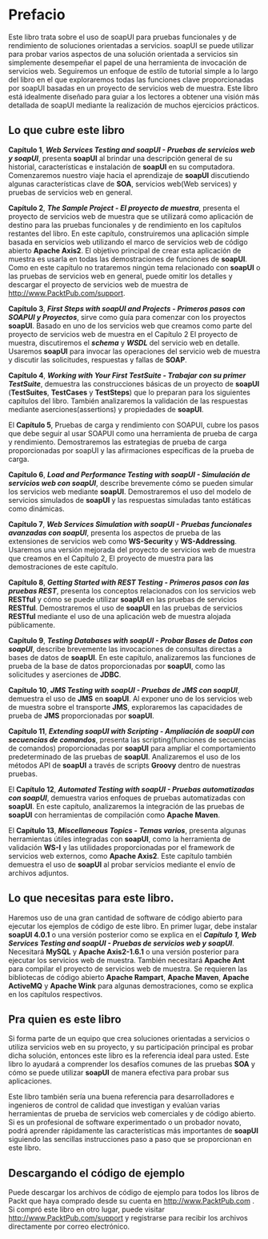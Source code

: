 # Prefacio
Este libro trata sobre el uso de soapUI para pruebas funcionales y de rendimiento de soluciones orientadas a servicios. soapUI se puede utilizar para probar varios aspectos de una solución orientada a servicios sin simplemente desempeñar el papel de una herramienta de invocación de servicios web. Seguiremos un enfoque de estilo de tutorial simple a lo largo del libro en el que exploraremos todas las funciones clave proporcionadas por soapUI basadas en un proyecto de servicios web de muestra. Este libro está idealmente diseñado para guiar a los lectores a obtener una visión más detallada de soapUI mediante la realización de muchos ejercicios prácticos.

## Lo que cubre este libro

**Capítulo 1**, ***Web Services Testing and soapUI - Pruebas de servicios web y soapUI***, presenta **soapUI** al brindar una descripción general de su historial, características e instalación de **soapUI** en su computadora. Comenzaremos nuestro viaje hacia el aprendizaje de **soapUI** discutiendo algunas características clave de **SOA**, servicios web(Web services) y pruebas de servicios web en general.

**Capítulo 2**, ***The Sample Project - El proyecto de muestra***, presenta el proyecto de servicios web de muestra que se utilizará como aplicación de destino para las pruebas funcionales y de rendimiento en los capítulos restantes del libro. En este capítulo, construiremos una aplicación simple basada en servicios web utilizando el marco de servicios web de código abierto **Apache Axis2**. El objetivo principal de crear esta aplicación de muestra es usarla en todas las demostraciones de funciones de **soapUI**. Como en este capítulo no trataremos ningún tema relacionado con **soapUI** o las pruebas de servicios web en general, puede omitir los detalles y descargar el proyecto de servicios web de muestra de http://www.PacktPub.com/support.

**Capítulo 3**, ***First Steps with soapUI and Projects - Primeros pasos con SOAPUI y Proyectos***, sirve como guía para comenzar con los proyectos **soapUI**. Basado en uno de los servicios web que creamos como parte del proyecto de servicios web de muestra en el Capítulo 2 El proyecto de muestra, discutiremos el ***schema*** y ***WSDL*** del servicio web en detalle. Usaremos **soapUI** para invocar las operaciones del servicio web de muestra y discutir las solicitudes, respuestas y fallas de **SOAP**.

**Capítulo 4**, ***Working with Your First TestSuite - Trabajar con su primer TestSuite***, demuestra las construcciones básicas de un proyecto de **soapUI** (**TestSuites**, **TestCases** y **TestSteps**) que lo preparan para los siguientes capítulos del libro. También analizaremos la validación de las respuestas mediante aserciones(assertions) y propiedades de **soapUI**.

El **Capítulo 5**, Pruebas de carga y rendimiento con SOAPUI, cubre los pasos que debe seguir al usar SOAPUI como una herramienta de prueba de carga y rendimiento. Demostraremos las estrategias de prueba de carga proporcionadas por soapUI y las afirmaciones específicas de la prueba de carga.

**Capítulo 6**, ***Load and Performance Testing with soapUI - Simulación de servicios web con soapUI***, describe brevemente cómo se pueden simular los servicios web mediante **soapUI**. Demostraremos el uso del modelo de servicios simulados de **soapUI** y las respuestas simuladas tanto estáticas como dinámicas.

**Capítulo 7**, ***Web Services Simulation with soapUI - Pruebas funcionales avanzadas con soapUI***, presenta los aspectos de prueba de las extensiones de servicios web como **WS-Security** y **WS-Addressing**. Usaremos una versión mejorada del proyecto de servicios web de muestra que creamos en el Capítulo 2, El proyecto de muestra para las demostraciones de este capítulo.

**Capítulo 8**, ***Getting Started with REST Testing - Primeros pasos con las pruebas REST***, presenta los conceptos relacionados con los servicios web **RESTful** y cómo se puede utilizar **soapUI** en las pruebas de servicios **RESTful**. Demostraremos el uso de **soapUI** en las pruebas de servicios **RESTful** mediante el uso de una aplicación web de muestra alojada públicamente.

**Capítulo 9**, ***Testing Databases with soapUI - Probar Bases de Datos con soapUI***, describe brevemente las invocaciones de consultas directas a bases de datos de **soapUI**. En este capítulo, analizaremos las funciones de prueba de la base de datos proporcionadas por **soapUI**, como las solicitudes y aserciones de **JDBC**.

**Capítulo 10**, ***JMS Testing with soapUI - Pruebas de JMS con soapUI***, demuestra el uso de **JMS** en **soapUI**. Al exponer uno de los servicios web de muestra sobre el transporte **JMS**, exploraremos las capacidades de prueba de **JMS** proporcionadas por **soapUI**.

**Capítulo 11**, ***Extending soapUI with Scripting - Ampliación de soapUI con secuencias de comandos***, presenta las scripting(funciones de secuencias de comandos) proporcionadas por **soapUI** para ampliar el comportamiento predeterminado de las pruebas de **soapUI**. Analizaremos el uso de los métodos API de **soapUI** a través de scripts **Groovy** dentro de nuestras pruebas.

El **Capítulo 12**, ***Automated Testing with soapUI - Pruebas automatizadas con soapUI***, demuestra varios enfoques de pruebas automatizadas con **soapUI**. En este capítulo, analizaremos la integración de las pruebas de **soapUI** con herramientas de compilación como **Apache Maven**.

El **Capítulo 13**, ***Miscellaneous Topics - Temas varios***, presenta algunas herramientas útiles integradas con **soapUI**, como la herramienta de validación **WS-I** y las utilidades proporcionadas por el framework de servicios web externos, como **Apache Axis2**. Este capítulo también demuestra el uso de **soapUI** al probar servicios mediante el envío de archivos adjuntos.

## Lo que necesitas para este libro.

Haremos uso de una gran cantidad de software de código abierto para ejecutar los ejemplos de código de este libro. En primer lugar, debe instalar **soapUI 4.0.1** o una versión posterior como se explica en el ***Capítulo 1, Web Services Testing and soapUI - Pruebas de servicios web y soapUI***. Necesitará **MySQL** y **Apache Axis2-1.6.1** o una versión posterior para ejecutar los servicios web de muestra. También necesitará **Apache Ant** para compilar el proyecto de servicios web de muestra. Se requieren las bibliotecas de código abierto **Apache Rampart**, **Apache Maven**, **Apache ActiveMQ** y **Apache Wink** para algunas demostraciones, como se explica en los capítulos respectivos.


## Pra quien es este libro

Si forma parte de un equipo que crea soluciones orientadas a servicios o utiliza servicios web en su proyecto, y su participación principal es probar dicha solución, entonces este libro es la referencia ideal para usted. Este libro lo ayudará a comprender los desafíos comunes de las pruebas **SOA** y cómo se puede utilizar **soapUI** de manera efectiva para probar sus aplicaciones.

Este libro también sería una buena referencia para desarrolladores e ingenieros de control de calidad que investigan y evalúan varias herramientas de prueba de servicios web comerciales y de código abierto. Si es un profesional de software experimentado o un probador novato, podrá aprender rápidamente las características más importantes de **soapUI** siguiendo las sencillas instrucciones paso a paso que se proporcionan en este libro.

## Descargando el código de ejemplo

Puede descargar los archivos de código de ejemplo para todos los libros de Packt que haya comprado desde su cuenta en http://www.PacktPub.com . Si compró este libro en otro lugar, puede visitar http://www.PacktPub.com/support y registrarse para recibir los archivos directamente por correo electrónico.
